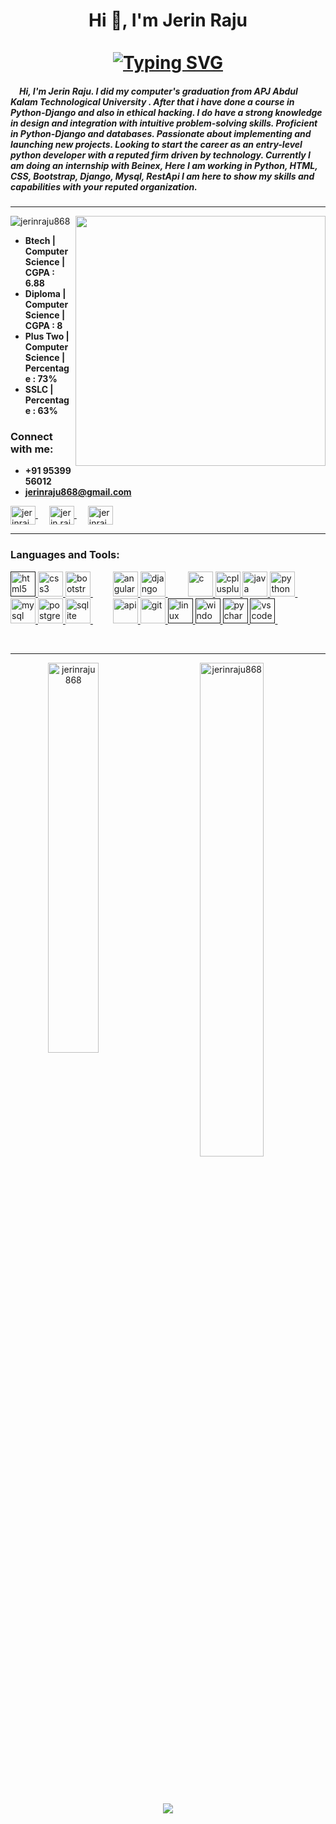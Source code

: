 <h1 align="center">Hi 👋, I'm Jerin Raju<br><br>
  <a href="https://git.io/typing-svg"><img src="https://readme-typing-svg.demolab.com?font=Fira+Code&size=25&pause=1000&center=true&vCenter=true&width=500&lines=I'm+a+Python+%26+Django+Developer;Full+Stack+Developer;Learning+Angular+Framework;Learning+Hacking" alt="Typing SVG" />
  </a>
</h1>

<h5>
&emsp;Hi, I'm Jerin Raju. I did my computer's graduation from APJ Abdul Kalam Technological University . After that i have done a course in Python-Django and also in ethical hacking. 
I do have a strong knowledge in design and integration with intuitive problem-solving skills. Proficient in Python-Django and databases. Passionate about implementing and launching new projects. Looking to start the career as an entry-level python developer with a reputed firm driven by technology.
Currently I am doing an internship with Beinex, Here I am working in Python, HTML, CSS, Bootstrap, Django, Mysql, RestApi 
I am here to show my skills and capabilities with your reputed organization.
</h5>
<hr>
<img align="right" width=400 src="https://media2.giphy.com/media/qgQUggAC3Pfv687qPC/giphy.gif">

<p align="left"> 
  <img src="https://komarev.com/ghpvc/?username=jerinraju868&label=Profile%20views&color=0e75b6&style=flat" alt="jerinraju868" /> 
</p>

- **Btech | Computer Science | CGPA : 6.88**
- **Diploma | Computer Science | CGPA : 8**
- **Plus Two | Computer Science | Percentage : 73%**
- **SSLC | Percentage : 63%**
<h3 align="left">Connect with me:</h3>

- **+91 95399 56012**
- **jerinraju868@gmail.com**


<p align="left">
 
  <a href="https://linkedin.com/in/jerinrajukottayam" target="blank">
    <img align="center" src="https://raw.githubusercontent.com/rahuldkjain/github-profile-readme-generator/master/src/images/icons/Social/linked-in-alt.svg" alt="jerinrajukottayam" height="30" width="40" />
  </a>&emsp;
  <a href="https://fb.com/jerin.raju.587268" target="blank">
    <img align="center" src="https://raw.githubusercontent.com/rahuldkjain/github-profile-readme-generator/master/src/images/icons/Social/facebook.svg" alt="jerin.raju.587268" height="30" width="40" />
  </a>&emsp;
  <a href="https://instagram.com/jerinraju12" target="blank">
    <img align="center" src="https://raw.githubusercontent.com/rahuldkjain/github-profile-readme-generator/master/src/images/icons/Social/instagram.svg" alt="jerinraju12" height="30" width="40" />
  </a>
</p>
<hr>

<h3 align="left">Languages and Tools:</h3>
<p align="left">
  
  <a href="" target="_blank" rel="noreferrer">
    <img src="https://img.icons8.com/color/1x/html-5.png" alt="html5" width="40" height="40"/>
  </a>
  
  <a href="https://www.w3schools.com/css/" target="_blank" rel="noreferrer"> 
    <img src="https://img.icons8.com/color/1x/css3.png" alt="css3" width="40" height="40"/> 
  </a>
    
  <a href="https://getbootstrap.com" target="_blank" rel="noreferrer">
    <img src="https://img.icons8.com/color/1x/bootstrap.png" alt="bootstrap" width="40" height="40"/> 
  </a>&emsp;&emsp;
  
  <a href="https://img.icons8.com/color/1x/angularjs.png" target="_blank" rel="noreferrer"> 
  <img src="https://img.icons8.com/color/1x/angularjs.png" alt="angular" width="40" height="40"/> 
 </a>
  
  <a href="https://www.djangoproject.com/" target="_blank" rel="noreferrer"> 
    <img src="https://cdn.worldvectorlogo.com/logos/django.svg" alt="django" width="40" height="40"/> 
  </a>&emsp;&emsp;
  
  <a href="https://www.cprogramming.com/" target="_blank" rel="noreferrer"> 
    <img src="https://img.icons8.com/fluency/1x/c-programming.png" alt="c" width="40" height="40"/> 
  </a> 
  
  <a href="https://www.w3schools.com/cpp/" target="_blank" rel="noreferrer"> 
    <img src="https://img.icons8.com/color/1x/c-plus-plus-logo.png" alt="cplusplus" width="40" height="40"/>
  </a>
   
  <a href="https://www.java.com" target="_blank" rel="noreferrer"> 
    <img src="https://img.icons8.com/color/1x/java-coffee-cup-logo--v2.png" alt="java" width="40" height="40"/> 
  </a>
    
  <a href="https://www.python.org" target="_blank" rel="noreferrer"> 
    <img src="https://img.icons8.com/color/1x/python--v2.png" alt="python" width="40" height="40"/> 
  </a> &emsp;&emsp;
  
  <a href="https://www.mysql.com/" target="_blank" rel="noreferrer"> 
    <img src="https://img.icons8.com/color/1x/mysql-logo.png" alt="mysql" width="40" height="40"/>
  </a> 
  
  <a href="https://www.postgresql.org" target="_blank" rel="noreferrer"> 
    <img src="https://img.icons8.com/color/1x/postgreesql.png" alt="postgresql" width="40" height="40"/> 
  </a> 

  <a href="https://www.sqlite.org/" target="_blank" rel="noreferrer"> 
    <img src="https://img.icons8.com/fluency/1x/database.png" alt="sqlite" width="40" height="40"/> 
  </a> &emsp;&emsp;
  
   <a href="https://git-scm.com/" target="_blank" rel="noreferrer"> 
    <img src="https://img.icons8.com/nolan/1x/api-settings.png" alt="api" width="40" height="40"/>
  </a>
  
  <a href="https://git-scm.com/" target="_blank" rel="noreferrer"> 
    <img src="https://img.icons8.com/color/1x/git.png" alt="git" width="40" height="40"/>
  </a>
 
  <a href="" rel="noreferrer"> 
    <img src="https://img.icons8.com/color/1x/linux.png" alt="linux" width="40" height="40"/> 
  </a> 
  
   <a href="" rel="noreferrer"> 
    <img src="https://img.icons8.com/color/1x/windows-11.png" alt="windows" width="40" height="40"/> 
  </a> 
  
   <a href="" rel="noreferrer"> 
    <img src="https://img.icons8.com/color/1x/pycharm.png" alt="pycharm" width="40" height="40"/> 
  </a>
   
  <a href="" rel="noreferrer"> 
    <img src="https://img.icons8.com/color/1x/visual-studio--v2.png" alt="vscode" width="40" height="40"/> 
  </a> 
  &emsp;&emsp;
  
  
</p>
<br>
<hr>


<p align="center">
    <img align="left" width=40% src="https://github-readme-stats.vercel.app/api/top-langs?username=jerinraju868&show_icons=true&locale=en&layout=compact" alt="jerinraju868" />
  <img align="center" width=45% src="https://github-readme-stats.vercel.app/api?username=jerinraju868&show_icons=true&locale=en" alt="jerinraju868" />
</p>
<br>

<p>
  <h1 align="center">
    <a align="left" href="https://git.io/streak-stats">
    <img src="https://streak-stats.demolab.com?user=jerinraju868&theme=radical" />
  </a>
  
   </h1>
</p>

 
